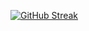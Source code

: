 [![GitHub Streak](https://streak-stats.demolab.com?user=anandrkskd&theme=git-dark&hide_border=true&date_format=M%20j%5B%2C%20Y%5D)](https://git.io/streak-stats)
